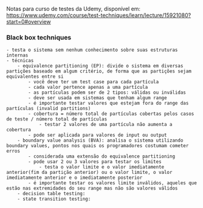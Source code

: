 Notas para curso de testes da Udemy, disponível em:  https://www.udemy.com/course/test-techniques/learn/lecture/15921080?start=0#overview

### Black box techniques
    - testa o sistema sem nenhum conhecimento sobre suas estruturas internas
    - técnicas
        - equivalence partitioning (EP): divide o sistema em diversas partições baseado em algum critério, de forma que as partições sejam equivalentes entre si
            - você deve ter um test case para cada partícula
            - cada valor pertence apenas a uma partícula
            - as partículas podem ser de 2 tipos: válidas ou inválidas
            - deve ser usada em sistemas que tenham algum range
            - é importante testar valores que estejam fora do range das partículas (invalid partitions)
            - cobertura = número total de partículas cobertas pelos casos de teste / número total de partículas
                - testar 2 valores de uma partícula não aumenta a cobertura
            - pode ser aplicada para valores de input ou output
        - boundary value analysis (BVA): analisa o sistema utilizando boundary values, pontos nos quais os programadores costumam cometer erros
            - considerada uma extensão do equivalence partitioning
            - pode usar 2 ou 3 valores para testar os limites
                - testa o valor limite e o valor imediatamente anterior(fim da partição anterior) ou o valor limite, o valor imediatamente anterior e o imediatamente posterior
            - é importante testar os valores limite inválidos, aqueles que estão nas extremidades do seu range mas não são valores válidos
        - decision table testing: 
        - state transition testing: 